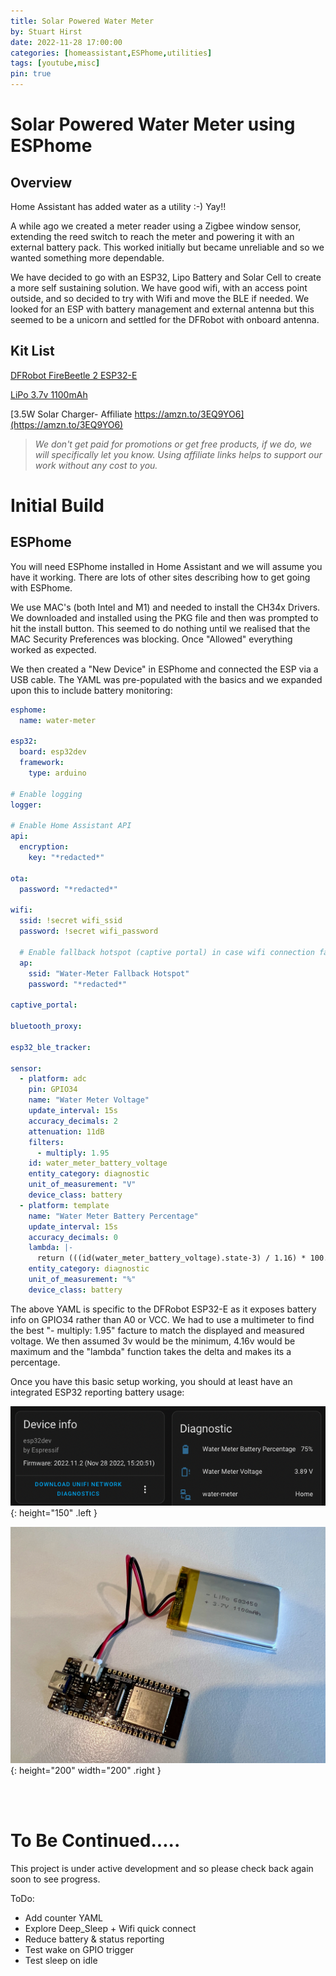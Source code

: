 ```yaml
---
title: Solar Powered Water Meter
by: Stuart Hirst
date: 2022-11-28 17:00:00
categories: [homeassistant,ESPhome,utilities]
tags: [youtube,misc]
pin: true
---
```


# Solar Powered Water Meter using ESPhome

## Overview

Home Assistant has added water as a utility :-) Yay!!

A while ago we created a meter reader using a Zigbee window sensor, extending the reed switch to reach the meter and powering it with an external battery pack. This worked initially but became unreliable and so we wanted something more dependable.

We have decided to go with an ESP32, Lipo Battery and Solar Cell to create a more self sustaining solution. We have good wifi, with an access point outside, and so decided to try with Wifi and move the BLE if needed. We looked for an ESP with battery management and external antenna but this seemed to be a unicorn and settled for the DFRobot with onboard antenna.

## Kit List

[DFRobot FireBeetle 2 ESP32-E](https://www.dfrobot.com/product-2195.html)

[LiPo 3.7v 1100mAh](https://core-electronics.com.au/polymer-lithium-ion-battery-1000mah-38458.html)

[3.5W Solar Charger- Affiliate https://amzn.to/3EQ9YO6](https://amzn.to/3EQ9YO6)
<br>

> *We don't get paid for promotions or get free products, if we do, we will specifically let you know. Using affiliate links helps to support our work without any cost to you.*

# Initial Build

## ESPhome

You will need ESPhome installed in Home Assistant and we will assume you have it working. There are lots of other sites describing how to get going with ESPhome.

We use MAC's (both Intel and M1) and needed to install the CH34x Drivers. We downloaded and installed using the PKG file and then was prompted to hit the install button. This seemed to do nothing until we realised that the MAC Security Preferences was blocking. Once "Allowed" everything worked as expected.

We then created a "New Device" in ESPhome and connected the ESP via a USB cable. The YAML was pre-populated with the basics and we expanded upon this to include battery monitoring:

```yaml
esphome:
  name: water-meter

esp32:
  board: esp32dev
  framework:
    type: arduino

# Enable logging
logger:

# Enable Home Assistant API
api:
  encryption:
    key: "*redacted*"

ota:
  password: "*redacted*"

wifi:
  ssid: !secret wifi_ssid
  password: !secret wifi_password

  # Enable fallback hotspot (captive portal) in case wifi connection fails
  ap:
    ssid: "Water-Meter Fallback Hotspot"
    password: "*redacted*"

captive_portal:

bluetooth_proxy:

esp32_ble_tracker:

sensor:
  - platform: adc
    pin: GPIO34
    name: "Water Meter Voltage"
    update_interval: 15s
    accuracy_decimals: 2
    attenuation: 11dB
    filters:
      - multiply: 1.95
    id: water_meter_battery_voltage
    entity_category: diagnostic
    unit_of_measurement: "V"  
    device_class: battery
  - platform: template
    name: "Water Meter Battery Percentage"
    update_interval: 15s
    accuracy_decimals: 0
    lambda: |-
      return (((id(water_meter_battery_voltage).state-3) / 1.16) * 100.00);
    entity_category: diagnostic
    unit_of_measurement: "%"  
    device_class: battery
```

The above YAML is specific to the DFRobot ESP32-E as it exposes battery info on GPIO34 rather than A0 or VCC. We had to use a multimeter to find the best "- multiply: 1.95" facture to match the displayed and measured voltage. We then assumed 3v would be the minimum, 4.16v would be maximum and the "lambda" function takes the delta and makes its a percentage.

Once you have this basic setup working, you should at least have an integrated ESP32 reporting battery usage:

![Desktop View](/assets/img/posts/water-meter/HA-Screenshot-water-meter.png){: height="150" .left }

![Desktop View](/assets/img/posts/water-meter/ESP32-battery.jpeg){: height="200" width="200" .right } 

<br>
<br>


# To Be Continued.....

This project is under active development and so please check back again soon to see progress.

ToDo:

* Add counter YAML
* Explore Deep_Sleep + Wifi quick connect
* Reduce battery & status reporting
* Test wake on GPIO trigger
* Test sleep on idle




